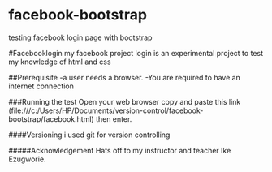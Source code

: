 # facebook-bootstrap
testing facebook login page with bootstrap


#Facebooklogin my facebook project login is an experimental project to test my knowledge of html and css

##Prerequisite -a user needs a browser. -You are required to have an internet connection

###Running the test Open your web browser copy and paste this link
(file:///c:/Users/HP/Documents/version-control/facebook-bootstrap/facebook.html) then enter.

####Versioning i used git for version controlling

#####Acknowledgement Hats off to my instructor and teacher Ike Ezugworie.

